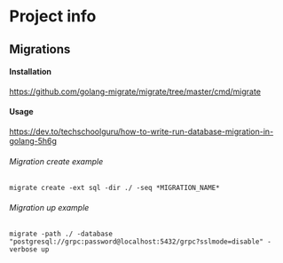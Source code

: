 # Project info

## Migrations
#### Installation
https://github.com/golang-migrate/migrate/tree/master/cmd/migrate

#### Usage
https://dev.to/techschoolguru/how-to-write-run-database-migration-in-golang-5h6g

###### Migration create example
```
migrate create -ext sql -dir ./ -seq *MIGRATION_NAME*
```    

###### Migration up example
```
migrate -path ./ -database "postgresql://grpc:password@localhost:5432/grpc?sslmode=disable" -verbose up
```    